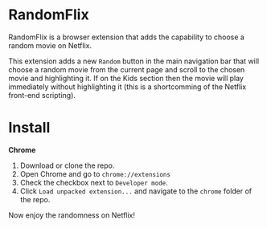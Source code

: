# RandomFlix

RandomFlix is a browser extension that adds the capability to choose a random movie on Netflix.

This extension adds a new `Random` button in the main navigation bar that will choose a random movie from the current page and scroll to the chosen movie and highlighting it. If on the
Kids section then the movie will play immediately without highlighting it (this is a shortcomming of the Netflix front-end scripting).


# Install

**Chrome**

1. Download or clone the repo.
2. Open Chrome and go to `chrome://extensions`
3. Check the checkbox next to `Developer mode`.
4. Click `Load unpacked extension...` and navigate to the `chrome` folder of the repo.

Now enjoy the randomness on Netflix!